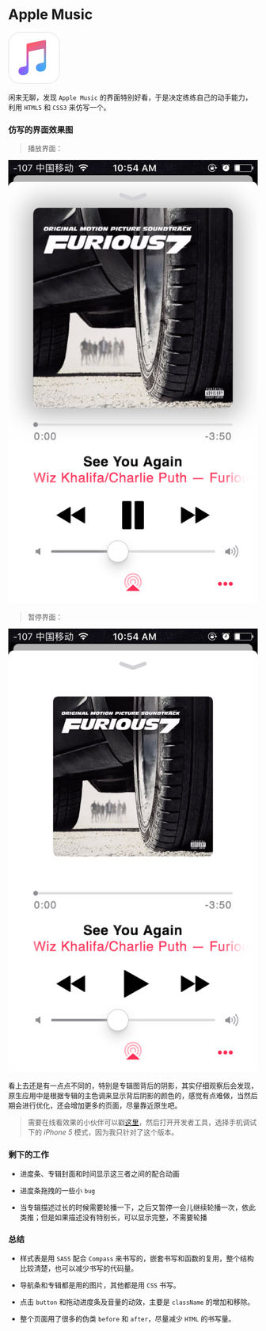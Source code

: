 # Apple Music

![Apple Music Icon](assets/icon.jpg)

闲来无聊，发现 `Apple Music` 的界面特别好看，于是决定练练自己的动手能力，利用 `HTML5` 和 `CSS3` 来仿写一个。

### 仿写的界面效果图

> 播放界面：

![Apple Music play](assets/hc-play.png)

> 暂停界面：

![Apple Music Pause](assets/hc-pause.png)

看上去还是有一点点不同的，特别是专辑图背后的阴影，其实仔细观察后会发现，原生应用中是根据专辑的主色调来显示背后阴影的颜色的，感觉有点难做，当然后期会进行优化，还会增加更多的页面，尽量靠近原生吧。

> 需要在线看效果的小伙伴可以戳[这里](https://chen38.github.io/apple-music/)，然后打开开发者工具，选择手机调试下的 *iPhone 5* 模式，因为我只针对了这个版本。

### 剩下的工作

* 进度条、专辑封面和时间显示这三者之间的配合动画

* 进度条拖拽的一些小 `bug`

* 当专辑描述过长的时候需要轮播一下，之后又暂停一会儿继续轮播一次，依此类推；但是如果描述没有特别长，可以显示完整，不需要轮播

### 总结

* 样式表是用 `SASS` 配合 `Compass` 来书写的，嵌套书写和函数的复用，整个结构比较清楚，也可以减少书写的代码量。

* 导航条和专辑都是用的图片，其他都是用 `CSS` 书写。

* 点击 `button` 和拖动进度条及音量的动效，主要是 `className` 的增加和移除。

* 整个页面用了很多的伪类 `before` 和 `after`，尽量减少 `HTML` 的书写量。